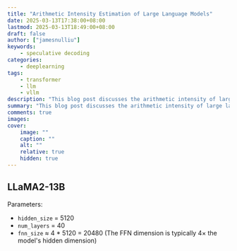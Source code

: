 ```yaml
---
title: "Arithmetic Intensity Estimation of Large Language Models"
date: 2025-03-13T17:38:00+08:00
lastmod: 2025-03-13T18:49:00+08:00
draft: false
author: ["jamesnulliu"]
keywords: 
    - speculative decoding
categories:
    - deeplearning
tags:
    - transformer
    - llm
    - vllm
description: "This blog post discusses the arithmetic intensity of large language models and how it affects the performance of these models."
summary: "This blog post discusses the arithmetic intensity of large language models and how it affects the performance of these models."
comments: true
images:
cover:
    image: ""
    caption: ""
    alt: ""
    relative: true
    hidden: true
---
```


## LLaMA2-13B

Parameters:

- `hidden_size` = 5120
- `num_layers` = 40
- `fnn_size` ≈ 4 * 5120 = 20480 (The FFN dimension is typically 4× the model's hidden dimension)

